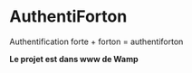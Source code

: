 # AuthentiForton

Authentification forte + forton = authentiforton

__Le projet est dans www de Wamp__
